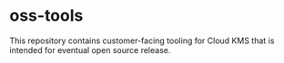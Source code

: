 # oss-tools

This repository contains customer-facing tooling for Cloud KMS that is intended
for eventual open source release.


